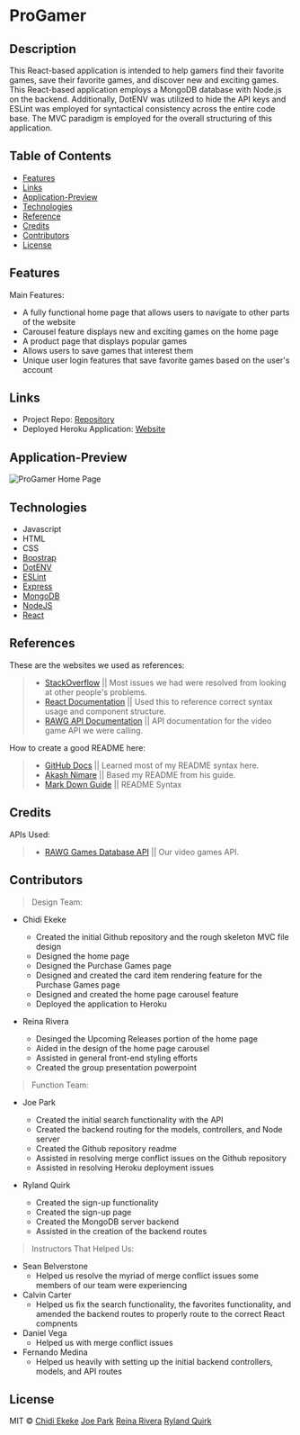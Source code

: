 # ProGamer

## Description
This React-based application is intended to help gamers find their favorite games, save their favorite games, and discover new and exciting games. This React-based application employs a MongoDB database with Node.js on the backend. Additionally, DotENV was utilized to hide the API keys and ESLint was employed for syntactical consistency across the entire code base. The MVC paradigm is employed for the overall structuring of this application.  

## Table of Contents

* [Features](#Features)
* [Links](#Links)
* [Application-Preview](#Application-Preview)
* [Technologies](#Technologies)
* [Reference](#Reference)
* [Credits](#Credits)
* [Contributors](#Contributors)
* [License](#License)


## Features 
Main Features:

* A fully functional home page that allows users to navigate to other parts of the website
* Carousel feature displays new and exciting games on the home page
* A product page that displays popular games 
* Allows users to save games that interest them
* Unique user login features that save favorite games based on the user's account

## Links

* Project Repo: [Repository](https://github.com/chidibangzz/Project_3)
* Deployed Heroku Application: [Website](https://project-3-react.herokuapp.com/)

## Application-Preview

![ProGamer Home Page](https://github.com/chidibangzz/Project_3/blob/master/ProGamer%20Demo.PNG)

## Technologies

* Javascript
* HTML
* CSS
* [Boostrap](https://getbootstrap.com/)
* [DotENV](https://www.npmjs.com/package/dotenv)
* [ESLint](https://eslint.org/)
* [Express](https://expressjs.com/)
* [MongoDB](https://www.mongodb.com/)
* [NodeJS](https://nodejs.dev/)
* [React](https://reactjs.org/)

## References

These are the websites we used as references: 

> - [StackOverflow](https://www.stackoverflow.com/) || Most issues we had were resolved from looking at other people's problems.
> - [React Documentation](https://reactjs.org/docs/getting-started.html) || Used this to reference correct syntax usage and component structure.
> - [RAWG API Documentation](https://api.rawg.io/docs/) || API documentation for the video game API we were calling.

How to create a good README here: 

> - [GitHub Docs](https://docs.github.com/en/free-pro-team@latest/github/writing-on-github/basic-writing-and-formatting-syntax) || Learned most of my README syntax here.
> - [Akash Nimare](https://medium.com/@meakaakka/a-beginners-guide-to-writing-a-kickass-readme-7ac01da88ab3) || Based my README from his guide.
> - [Mark Down Guide](https://www.markdownguide.org/cheat-sheet/) || README Syntax

## Credits

APIs Used: 

> - [RAWG Games Database API](https://api.rawg.io/docs/) || Our video games API.

## Contributors

> Design Team:
* Chidi Ekeke
   * Created the initial Github repository and the rough skeleton MVC file design 
   * Designed the home page
   * Designed the Purchase Games page
   * Designed and created the card item rendering feature for the Purchase Games page
   * Designed and created the home page carousel feature
   * Deployed the application to Heroku
    
* Reina Rivera
   * Desinged the Upcoming Releases portion of the home page
   * Aided in the design of the home page carousel 
   * Assisted in general front-end styling efforts
   * Created the group presentation powerpoint 
   
> Function Team:
* Joe Park
   * Created the initial search functionality with the API
   * Created the backend routing for the models, controllers, and Node server 
   * Created the Github repository readme
   * Assisted in resolving merge conflict issues on the Github repository 
   * Assisted in resolving Heroku deployment issues 
   
* Ryland Quirk
   * Created the sign-up functionality 
   * Created the sign-up page
   * Created the MongoDB server backend
   * Assisted in the creation of the backend routes 

> Instructors That Helped Us:
* Sean Belverstone
  * Helped us resolve the myriad of merge conflict issues some members of our team were experiencing  
* Calvin Carter
  * Helped us fix the search functionality, the favorites functionality, and amended the backend routes to properly route to the correct React compnents
* Daniel Vega
  * Helped us with merge conflict issues
* Fernando Medina
  * Helped us heavily with setting up the initial backend controllers, models, and API routes 

## License

MIT © [Chidi Ekeke](https://github.com/chidibangzz) [Joe Park](https://github.com/Ysdra) [Reina Rivera](https://github.com/reinarivera16) [Ryland Quirk](https://github.com/rylawesome) 
   










